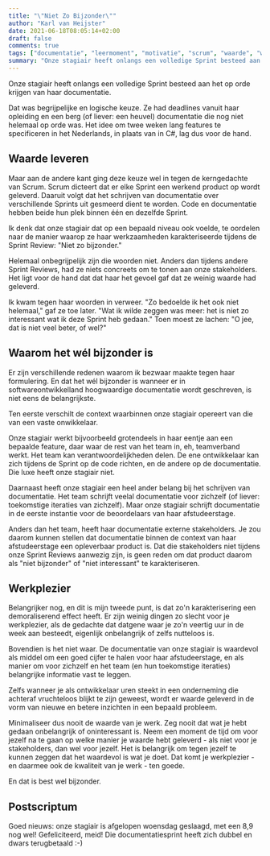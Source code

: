 ```yaml
---
title: "\"Niet Zo Bijzonder\""
author: "Karl van Heijster"
date: 2021-06-18T08:05:14+02:00
draft: false
comments: true
tags: ["documentatie", "leermoment", "motivatie", "scrum", "waarde", "werkplezier"]
summary: "Onze stagiair heeft onlangs een volledige Sprint besteed aan het op orde krijgen van haar documentatie. Tijdens de Sprint Review karakteriseerde ze die twee weken werk als \"niet zo bijzonder\". Ik kwam tegen die woorden in het verweer."
---
```


Onze stagiair heeft onlangs een volledige Sprint besteed aan het op orde krijgen van haar documentatie.


Dat was begrijpelijke en logische keuze. Ze had deadlines vanuit haar opleiding en een berg (of liever: een heuvel) documentatie die nog niet helemaal op orde was. Het idee om twee weken lang features te specificeren in het Nederlands, in plaats van in C#, lag dus voor de hand.


## Waarde leveren


Maar aan de andere kant ging deze keuze wel in tegen de kerngedachte van Scrum. Scrum dicteert dat er elke Sprint een werkend product op wordt geleverd. Daaruit volgt dat het schrijven van documentatie over verschillende Sprints uit gesmeerd dient te worden. Code en documentatie hebben beide hun plek binnen één en dezelfde Sprint.


Ik denk dat onze stagiair dat op een bepaald niveau ook voelde, te oordelen naar de manier waarop ze haar werkzaamheden karakteriseerde tijdens de Sprint Review: "Niet zo bijzonder."


Helemaal onbegrijpelijk zijn die woorden niet. Anders dan tijdens andere Sprint Reviews, had ze niets concreets om te tonen aan onze stakeholders. Het ligt voor de hand dat dat haar het gevoel gaf dat ze weinig waarde had geleverd. 


Ik kwam tegen haar woorden in verweer. "Zo bedoelde ik het ook niet helemaal," gaf ze toe later. "Wat ik wilde zeggen was meer: het is niet zo interessant wat ik deze Sprint heb gedaan." Toen moest ze lachen: "O jee, dat is niet veel beter, of wel?"


## Waarom het wél bijzonder is


Er zijn verschillende redenen waarom ik bezwaar maakte tegen haar formulering. En dat het wél bijzonder is wanneer er in softwareontwikkelland hoogwaardige documentatie wordt geschreven, is niet eens de belangrijkste.


Ten eerste verschilt de context waarbinnen onze stagiair opereert van die van een vaste onwikkelaar. 


Onze stagiair werkt bijvoorbeeld grotendeels in haar eentje aan een bepaalde feature, daar waar de rest van het team in, eh, teamverband werkt. Het team kan verantwoordelijkheden delen. De ene ontwikkelaar kan zich tijdens de Sprint op de code richten, en de andere op de documentatie. Die luxe heeft onze stagiair niet.


Daarnaast heeft onze stagiair een heel ander belang bij het schrijven van documentatie. Het team schrijft veelal documentatie voor zichzelf (of liever: toekomstige iteraties van zichzelf). Maar onze stagiair schrijft documentatie in de eerste instantie voor de beoordelaars van haar afstudeerstage. 


Anders dan het team, heeft haar documentatie externe stakeholders. Je zou daarom kunnen stellen dat documentatie binnen de context van haar afstudeerstage een opleverbaar product is. Dat die stakeholders niet tijdens onze Sprint Reviews aanwezig zijn, is geen reden om dat product daarom als "niet bijzonder" of "niet interessant" te karakteriseren.


## Werkplezier


Belangrijker nog, en dit is mijn tweede punt, is dat zo'n karakterisering een demoraliserend effect heeft. Er zijn weinig dingen zo slecht voor je werkplezier, als de gedachte dat datgene waar je zo'n veertig uur in de week aan besteedt, eigenlijk onbelangrijk of zelfs nutteloos is.


Bovendien is het niet waar. De documentatie van onze stagiair is waardevol als middel om een goed cijfer te halen voor haar afstudeerstage, en als manier om voor zichzelf en het team (en hun toekomstige iteraties) belangrijke informatie vast te leggen.


Zelfs wanneer je als ontwikkelaar uren steekt in een onderneming die achteraf vruchteloos blijkt te zijn geweest, wordt er waarde geleverd in de vorm van nieuwe en betere inzichten in een bepaald probleem.


Minimaliseer dus nooit de waarde van je werk. Zeg nooit dat wat je hebt gedaan onbelangrijk of oninteressant is. Neem een moment de tijd om voor jezelf na te gaan op welke manier je waarde hebt geleverd - als niet voor je stakeholders, dan wel voor jezelf. Het is belangrijk om tegen jezelf te kunnen zeggen dat het waardevol is wat je doet. Dat komt je werkplezier - en daarmee ook de kwaliteit van je werk - ten goede.


En dat is best wel bijzonder.


## Postscriptum


Goed nieuws: onze stagiair is afgelopen woensdag geslaagd, met een 8,9 nog wel! Gefeliciteerd, meid! Die documentatiesprint heeft zich dubbel en dwars terugbetaald :-)
